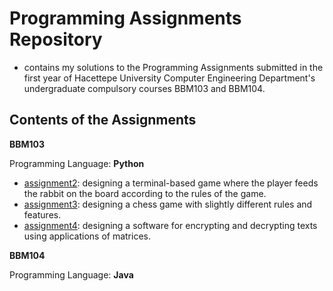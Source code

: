 # Programming Assignments Repository

* contains my solutions to the Programming Assignments submitted in the first year of Hacettepe University Computer Engineering Department's undergraduate compulsory courses BBM103 and BBM104.

## Contents of the Assignments

**BBM103**

Programming Language: **Python**

* [assignment2](https://github.com/buseorak/school-assignments/tree/main/BBM103/assignment2): designing a terminal-based game where the player feeds the rabbit on the board according to the rules of the game.
* [assignment3](https://github.com/buseorak/school-assignments/tree/main/BBM103/assignment3): designing a chess game with slightly different rules and features.
* [assignment4](https://github.com/buseorak/school-assignments/tree/main/BBM103/assignment4): designing a software for encrypting and decrypting texts using applications of matrices.

**BBM104**

Programming Language: **Java**
